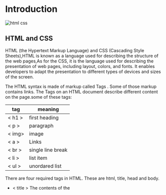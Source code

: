 # Introduction 

![html css](https://divbyte.com/wp-content/uploads/2019/02/html-css.png)

 ## HTML and CSS

HTML (the Hypertext Markup Language) and CSS (Cascading Style Sheets),HTML is known as a language used for describing the structure of the web pages,As for the CSS, it is the language used for describing the presentation of web pages, including layout, colors, and fonts. It enables developers to adapt the presentation to different types of devices and sizes of the screen.

The HTML syntax is made of markup called Tags . Some of those markup contains links. The Tags on an HTML document describe different content on the page.some of these tags:

  | tag   |  meaning            |
  | ---   |  -----------        |
  |< h1 > | first heading       |
  |< p >  | paragraph           |
  |< img> | image               |
  |< a >  | Links               |
  |< br > |single line break    |
  |< li > |list item            |
  |< ul > |unordared list       |
  
  There are four required tags in HTML. These are html, title, head and body.
  *  < title > The contents of the <title> element are either shown in the top of the browser
  *  < head >  Before the <body> element you will often see a <head> element. 
  *  < body >  Everything inside this element is shown inside the main browser window.
 Elements are usually made up of two tags: an opening tag and a closing tag. (The closing tag has an extra forward slash in it.) Each HTML element tells the browser something  about the information that sits between its opening and closing tags.
  
  
![html code](https://www.almrsal.com/wp-content/uploads/2019/02/%D8%A7%D9%83%D9%88%D8%A7%D8%AF-%D9%84%D9%84%D9%85%D9%88%D8%A7%D9%82%D8%B9.png)

When creating a web page, you add tags to the contents of the page. These tags provide extra meaning ,these "tage" known as a Semantic markup , like header,footer,main,article.
 
 ## HTML Layout Elements
  An HTML layout is a structure that helps the user navigate through web pages easily. It is a way in which you can design web pages using simple HTML tags.HTML5 introduces a   new set of elements that allow you to divide up the parts of a page. The names of these elements indicate the kind of content you will find in them.
  
 * < article > - Defines an independent, self-contained content
 * < section > - Defines a section in a document.
 * < nav > - Defines a set of navigation links.
 * < header > - Defines a header for a document or a section.
 
 # JavaScript
 ![javascript](https://www.vitoshacademy.com/wp-content/uploads/2015/04/JS.png)
 
 
 
 
